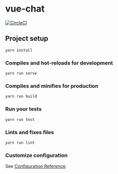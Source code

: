 # vue-chat

[![CircleCI](https://circleci.com/gh/ryanlid/vue-chat.svg?style=svg)](https://circleci.com/gh/ryanlid/vue-chat)

## Project setup
```
yarn install
```

### Compiles and hot-reloads for development
```
yarn run serve
```

### Compiles and minifies for production
```
yarn run build
```

### Run your tests
```
yarn run test
```

### Lints and fixes files
```
yarn run lint
```

### Customize configuration
See [Configuration Reference](https://cli.vuejs.org/config/).
